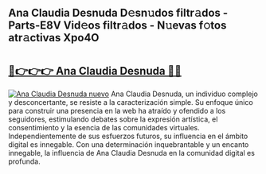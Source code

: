 ## Ana Claudia Desnuda D𝚎sn𝚞dos filtr𝚊dos - Parts-E8V Vid𝚎os filtr𝚊dos - N𝚞evas f𝚘tos atr𝚊ctivas Xpo4O

# <h2><a href="http://mbcxji.tromn.icu/?c=Ana+Claudia+Desnuda">🔗👉👉👉 Ana Claudia Desnuda 🔗🔗</a></h2>

[![Ana Claudia Desnuda nuevo](https://i.imgur.com/pEAQMta.gif)](http://mbcxji.tromn.icu/?c=Ana+Claudia+Desnuda)
Ana Claudia Desnuda, un individuo complejo y desconcertante, se resiste a la caracterización simple. Su enfoque único para construir una presencia en la web ha atraído y ofendido a los seguidores, estimulando debates sobre la expresión artística, el consentimiento y la esencia de las comunidades virtuales. Independientemente de sus esfuerzos futuros, su influencia en el ámbito digital es innegable. Con una determinación inquebrantable y un encanto innegable, la influencia de Ana Claudia Desnuda en la comunidad digital es profunda.
